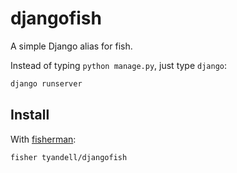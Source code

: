 # djangofish

A simple Django alias for fish.

Instead of typing `python manage.py`, just type `django`:

```sh
django runserver
```

## Install

With [fisherman]:

```sh
fisher tyandell/djangofish
```

[fisherman]: https://github.com/fisherman/fisherman
